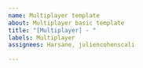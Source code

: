 ```yaml
---
name: Multiplayer template
about: Multiplayer basic template
title: "[Multiplayer] - "
labels: Multiplayer
assignees: Harsane, juliencohenscali

---
```



